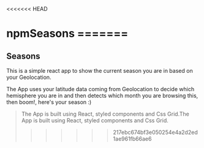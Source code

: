 <<<<<<< HEAD
<h1>npmSeasons
=======


## Seasons

This is a simple react app to show the current season you are in based on your Geolocation.

The App uses your latitude data coming from Geolocation to decide which hemisphere you are in and then detects which month you are browsing this, then boom!, here's your season :)

> The App is built using React, styled components and Css Grid.The App is built using React, styled components and Css Grid.
>>>>>>> 217ebc674bf3e050254e4a2d2ed1ae961fb66ae6
